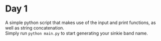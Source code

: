 # Day 1
A simple python script that makes use of the input and print functions, as well as string concatenation.    
Simply run `python main.py` to start generating your sinkie band name.